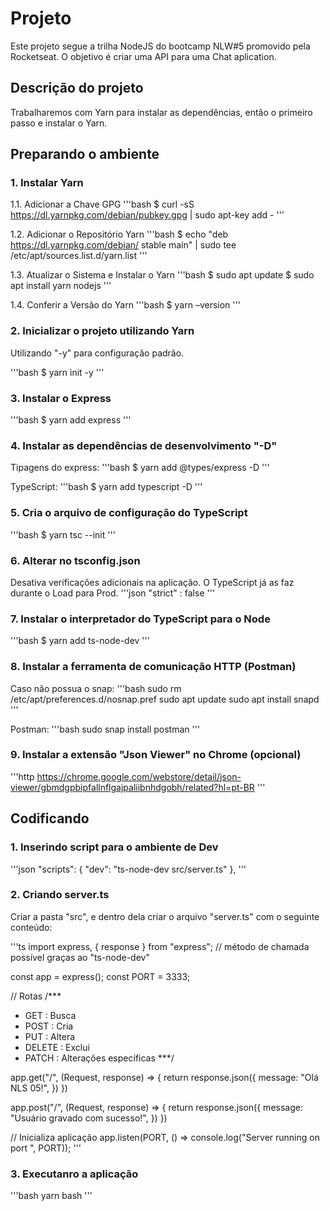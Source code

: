 # Projeto

Este projeto segue a trilha NodeJS do bootcamp NLW#5 promovido pela Rocketseat.
O objetivo é criar uma API para uma Chat aplication.


## Descrição do projeto

Trabalharemos com Yarn para instalar as dependências, então o primeiro passo e instalar o Yarn.


## Preparando o ambiente

### 1. Instalar Yarn

1.1. Adicionar a Chave GPG
'''bash
$ curl -sS https://dl.yarnpkg.com/debian/pubkey.gpg | sudo apt-key add -
'''

1.2. Adicionar o Repositório Yarn
'''bash
$ echo "deb https://dl.yarnpkg.com/debian/ stable main" | sudo tee /etc/apt/sources.list.d/yarn.list
'''

1.3. Atualizar o Sistema e Instalar o Yarn
'''bash
$ sudo apt update
$ sudo apt install yarn nodejs
'''

1.4. Conferir a Versão do Yarn
'''bash
$ yarn –version
'''

### 2. Inicializar o projeto utilizando Yarn

Utilizando "-y" para configuração padrão.

'''bash
$ yarn init -y
'''

### 3. Instalar o Express

'''bash
$ yarn add express
'''

### 4. Instalar as dependências de desenvolvimento "-D"

Tipagens do express:
'''bash
$ yarn add @types/express -D
'''

TypeScript:
'''bash
$ yarn add typescript -D
'''

### 5. Cria o arquivo de configuração do TypeScript
'''bash
$ yarn tsc --init
'''

### 6. Alterar no tsconfig.json

Desativa verificações adicionais na aplicação. O TypeScript já as faz durante o Load para Prod.
'''json
"strict" : false
'''

### 7. Instalar o interpretador do TypeScript para o Node
'''bash
$ yarn add ts-node-dev
'''

### 8. Instalar a ferramenta de comunicação HTTP (Postman)

Caso não possua o snap:
'''bash
sudo rm /etc/apt/preferences.d/nosnap.pref
sudo apt update
sudo apt install snapd
'''

Postman:
'''bash
sudo snap install postman
'''

### 9. Instalar a extensão "Json Viewer" no Chrome (opcional)

'''http
https://chrome.google.com/webstore/detail/json-viewer/gbmdgpbipfallnflgajpaliibnhdgobh/related?hl=pt-BR
'''

## Codificando

### 1. Inserindo script para o ambiente de Dev
'''json
  "scripts": {
    "dev": "ts-node-dev src/server.ts"
  },
'''

### 2. Criando server.ts

Criar a pasta "src", e dentro dela criar o arquivo "server.ts" com o seguinte conteúdo:

'''ts
import express, { response } from "express"; // método de chamada possível graças ao "ts-node-dev"

const app = express();
const PORT = 3333;

// Rotas
/***
 * GET    : Busca
 * POST   : Cria
 * PUT    : Altera
 * DELETE : Exclui
 * PATCH  : Alterações específicas
 ***/

app.get("/", (Request, response) => {
    return response.json({
        message: "Olá NLS 05!",
    })
})

app.post("/", (Request, response) => {
    return response.json({
        message: "Usuário gravado com sucesso!",
    })
})

// Inicializa aplicação
app.listen(PORT, () => console.log("Server running on port ", PORT));
'''

### 3. Executanro a aplicação
'''bash
yarn bash
'''